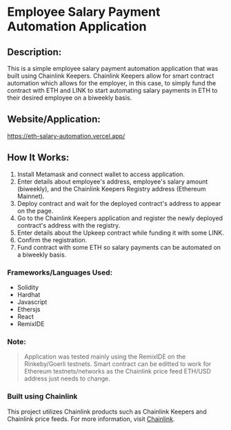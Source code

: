 # Employee Salary Payment Automation Application

## Description:
This is a simple employee salary payment automation application that was built using Chainlink Keepers. Chainlink Keepers allow for smart contract automation which allows for the employer, in this case, to simply fund the contract with ETH and LINK to start automating salary payments in ETH to their desired employee on a biweekly basis.

## Website/Application: 
https://eth-salary-automation.vercel.app/

## How It Works:
1. Install Metamask and connect wallet to access application.
2. Enter details about employee's address, employee's salary amount (biweekly), and the Chainlink Keepers Registry address (Ethereum Mainnet).
3. Deploy contract and wait for the deployed contract's address to appear on the page.
4. Go to the Chainlink Keepers application and register the newly deployed contract's address with the registry.
5. Enter details about the Upkeep contract while funding it with some LINK.
6. Confirm the registration.
7. Fund contract with some ETH so salary payments can be automated on a biweekly basis.

### Frameworks/Languages Used:
* Solidity
* Hardhat
* Javascript
* Ethersjs
* React
* RemixIDE

### Note:
>Application was tested mainly using the RemixIDE on the Rinkeby/Goerli testnets. Smart contract can be editted to work for Ethereum testnets/networks as the Chainlink price feed ETH/USD address just needs to change.

### Built using Chainlink
This project utilizes Chainlink products such as Chainlink Keepers and Chainlink price feeds. For more information, visit [Chainlink](https://chain.link/).
